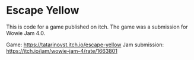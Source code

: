 # Escape Yellow

This is code for a game published on itch.  The game was a submission for Wowie Jam 4.0.

Game: https://tatarinovst.itch.io/escape-yellow
Jam submission: https://itch.io/jam/wowie-jam-4/rate/1663801
